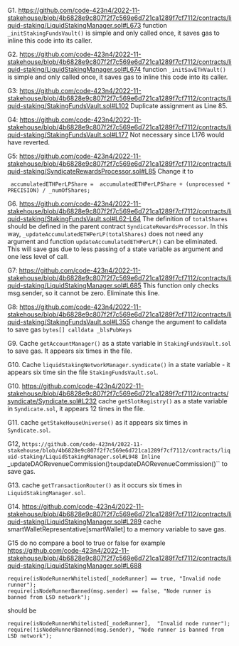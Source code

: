 G1. https://github.com/code-423n4/2022-11-stakehouse/blob/4b6828e9c807f2f7c569e6d721ca1289f7cf7112/contracts/liquid-staking/LiquidStakingManager.sol#L673
function ``_initStakingFundsVault()`` is simple and only called once, it saves gas to inline this code into its caller. 

G2. https://github.com/code-423n4/2022-11-stakehouse/blob/4b6828e9c807f2f7c569e6d721ca1289f7cf7112/contracts/liquid-staking/LiquidStakingManager.sol#L674
function ``_initSavETHVault()`` is simple and only called once, it saves gas to inline this code into its caller. 

G3: 
https://github.com/code-423n4/2022-11-stakehouse/blob/4b6828e9c807f2f7c569e6d721ca1289f7cf7112/contracts/liquid-staking/StakingFundsVault.sol#L102
Duplicate assignment as Line  85.

G4: https://github.com/code-423n4/2022-11-stakehouse/blob/4b6828e9c807f2f7c569e6d721ca1289f7cf7112/contracts/liquid-staking/StakingFundsVault.sol#L177
Not necessary since L176 would have reverted. 

G5: https://github.com/code-423n4/2022-11-stakehouse/blob/4b6828e9c807f2f7c569e6d721ca1289f7cf7112/contracts/liquid-staking/SyndicateRewardsProcessor.sol#L85
Change it to
```
 accumulatedETHPerLPShare =  accumulatedETHPerLPShare + (unprocessed * PRECISION) / _numOfShares;

```

G6. https://github.com/code-423n4/2022-11-stakehouse/blob/4b6828e9c807f2f7c569e6d721ca1289f7cf7112/contracts/liquid-staking/StakingFundsVault.sol#L62-L64
The definition of ``totalShares`` should be defined in the parent contract ``SyndicateRewardsProcessor``. In this way, ``_updateAccumulatedETHPerLP(totalShares)`` does not need any argument and function ``updateAccumulatedETHPerLP()`` can be eliminated. This will save gas due to less passing of a state variable as argument and one less level of call.

G7: https://github.com/code-423n4/2022-11-stakehouse/blob/4b6828e9c807f2f7c569e6d721ca1289f7cf7112/contracts/liquid-staking/LiquidStakingManager.sol#L685
This function only checks msg.sender, so it cannot be zero. Eliminate this line. 

G8: https://github.com/code-423n4/2022-11-stakehouse/blob/4b6828e9c807f2f7c569e6d721ca1289f7cf7112/contracts/liquid-staking/StakingFundsVault.sol#L355
change the argument to calldata to save gas ``bytes[] calldata _blsPubKeys``

G9. 
Cache ``getAccountManager()`` as a state variable in ``StakingFundsVault.sol`` to save gas. It appears six times in the file.

G10. Cache ``liquidStakingNetworkManager.syndicate()`` in a state variable - it appears six time sin the file ``StakingFundsVault.sol``.

G10. https://github.com/code-423n4/2022-11-stakehouse/blob/4b6828e9c807f2f7c569e6d721ca1289f7cf7112/contracts/syndicate/Syndicate.sol#L232
cache ``getSlotRegistry()`` as a state variable in ``Syndicate.sol``, it appears 12 times in the file.

G11. cache ``getStakeHouseUniverse()`` as it appears six times in ``Syndicate.sol``.

G12, ``https://github.com/code-423n4/2022-11-stakehouse/blob/4b6828e9c807f2f7c569e6d721ca1289f7cf7112/contracts/liquid-staking/LiquidStakingManager.sol#L948
Inline ``_updateDAORevenueCommission()`` to ``updateDAORevenueCommission()`` to save gas.

G13. cache ``getTransactionRouter()`` as it occurs six times in ``LiquidStakingManager.sol``.

G14. https://github.com/code-423n4/2022-11-stakehouse/blob/4b6828e9c807f2f7c569e6d721ca1289f7cf7112/contracts/liquid-staking/LiquidStakingManager.sol#L289
cache smartWalletRepresentative[smartWallet] to a memory variable to save gas.

G15 do no compare a bool to true or false 
for example
https://github.com/code-423n4/2022-11-stakehouse/blob/4b6828e9c807f2f7c569e6d721ca1289f7cf7112/contracts/liquid-staking/LiquidStakingManager.sol#L688
```
require(isNodeRunnerWhitelisted[_nodeRunner] == true, "Invalid node runner");
require(isNodeRunnerBanned(msg.sender) == false, "Node runner is banned from LSD network");

```
should be
```
require(isNodeRunnerWhitelisted[_nodeRunner],  "Invalid node runner");
require(!isNodeRunnerBanned(msg.sender), "Node runner is banned from LSD network");

```
